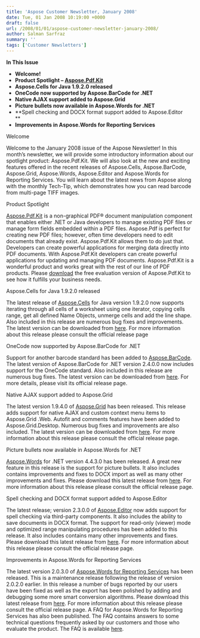 ```yaml
---
title: 'Aspose Customer Newsletter, January 2008'
date: Tue, 01 Jan 2008 10:19:00 +0000
draft: false
url: /2008/01/01/aspose-customer-newsletter-january-2008/
author: Salman Sarfraz
summary: ''
tags: ['Customer Newsletters']
---
```


**In This Issue**

*   **Welcome!**
*   **Product Spotlight – [Aspose.Pdf.Kit][1]**
*   **Aspose.Cells for Java 1.9.2.0 released**
*   **OneCode now supported by Aspose.BarCode for .NET**
*   **Native AJAX support added to Aspose.Grid**
*   **Picture bullets now available in Aspose.Words for .NET**
*   **Spell checking and DOCX format support added to Aspose.Editor  
    **
*   **Improvements in Aspose.Words for Reporting Services**  

Welcome

Welcome to the January 2008 issue of the Aspose Newsletter! In this month’s newsletter, we will provide some introductory information about our spotlight product: Aspose.Pdf.Kit. We will also look at the new and exciting features offered in the recent releases of Aspose.Cells, Aspose.BarCode, Aspose.Grid, Aspose.Words, Aspose.Editor and Aspose.Words for Reporting Services. You will learn about the latest news from Aspose along with the monthly Tech-Tip, which demonstrates how you can read barcode from multi-page TIFF images.

Product Spotlight

[Aspose.Pdf.Kit][2] is a non-graphical PDF® document manipulation component that enables either .NET or Java developers to manage existing PDF files or manage form fields embedded within a PDF files. Aspose.Pdf is perfect for creating new PDF files; however, often time developers need to edit documents that already exist. Aspose.Pdf.Kit allows them to do just that. Developers can create powerful applications for merging data directly into PDF documents. With Aspose.Pdf.Kit developers can create powerful applications for updating and managing PDF documents. Aspose.Pdf.Kit is a wonderful product and works great with the rest of our line of PDF products. Please [download][3] the free evaluation version of Aspose.Pdf.Kit to see how it fulfills your business needs.

Aspose.Cells for Java 1.9.2.0 released

The latest release of [Aspose.Cells][4] for Java version 1.9.2.0 now supports iterating through all cells of a worksheet using one iterator, copying cells range, get all defined Name Objects, unmerge cells and add the line shape. Also included in this release are numerous bug fixes and improvements. The latest version can be downloaded from [here][5]. For more information about this release please consult the official release page

OneCode now supported by Aspose.BarCode for .NET

Support for another barcode standard has been added to [Aspose.BarCode][6]. The latest version of Aspose.BarCode for .NET version 2.4.0.0 now includes support for the OneCode standard. Also included in this release are numerous bug fixes. The latest version can be downloaded from [here][7]. For more details, please visit its official release page.  

Native AJAX support added to Aspose.Grid

The latest version 1.9.4.0 of [Aspose.Grid][8] has been released. This release adds support for native AJAX and custom context menu items to Aspose.Grid .Web. Autofit and comments features have been added to Aspose.Grid.Desktop. Numerous bug fixes and improvements are also included. The latest version can be downloaded from [here][9]. For more information about this release please consult the official release page.

Picture bullets now available in Aspose.Words for .NET

[Aspose.Words][10] for .NET version 4.4.3.0 has been released. A great new feature in this release is the support for picture bullets. It also includes contains improvements and fixes to DOCX import as well as many other improvements and fixes. Please download this latest release from [here][11]. For more information about this release please consult the official release page.  

Spell checking and DOCX format support added to Aspose.Editor

The latest release; version 2.3.0.0 of [Aspose.Editor][12] now adds support for spell checking via third-party components. It also includes the ability to save documents in DOCX format. The support for read-only (viewer) mode and optimized range manipulating procedures has been added to this release. It also includes contains many other improvements and fixes. Please download this latest release from [here][13]. For more information about this release please consult the official release page.  

Improvements in Aspose.Words for Reporting Services

The latest version 2.0.3.0 of [Aspose.Words for Reporting Services][14] has been released. This is a maintenance release following the release of version 2.0.2.0 earlier. In this release a number of bugs reported by our users have been fixed as well as the export has been polished by adding and debugging some more smart conversion algorithms. Please download this latest release from [here][15]. For more information about this release please consult the official release page. A FAQ for Aspose.Words for Reporting Services has also been published. The FAQ contains answers to some technical questions frequently asked by our customers and those who evaluate the product. The FAQ is available [here][16].




[1]: http://www.aspose.com/Products/Aspose.Pdf.Kit/
[2]: http://www.aspose.com/Products/Aspose.Pdf.Kit/
[3]: http://www.aspose.com/Community/Files/51/aspose.pdf.kit/default.aspx
[4]: http://www.aspose.com/Products/Aspose.Cells/
[5]: http://www.aspose.com/Community/Files/51/aspose.cells/entry107075.aspx
[6]: http://www.aspose.com/Products/Aspose.Barcode/
[7]: http://www.aspose.com/Community/Files/53/aspose.barcode/entry107042.aspx
[8]: http://www.aspose.com/Products/Aspose.Grid/
[9]: http://www.aspose.com/Community/Files/53/aspose.grid/category1096.aspx
[10]: http://www.aspose.com/Products/Aspose.Words/
[11]: http://www.aspose.com/Community/Files/51/aspose.words/entry106683.aspx
[12]: http://www.aspose.com/Products/Aspose.Editor/
[13]: http://www.aspose.com/Community/Files/53/aspose.editor/entry106216.aspx
[14]: http://www.aspose.com/Products/Aspose.Words.Reporting.Services/
[15]: http://www.aspose.com/Community/Files/52/aspose.words.reporting.services/entry105764.aspx
[16]: http://www.aspose.com/Community/Forums/thread/103932.aspx




